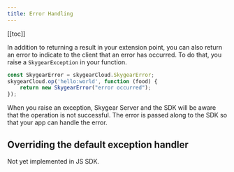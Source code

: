 ```yaml
---
title: Error Handling
---
```


[[toc]]

In addition to returning a result in your extension point, you can also return
an error to indicate to the client that an error has occurred. To do that,
you raise a `SkygearException` in your function.

```javascript
const SkygearError = skygearCloud.SkygearError;
skygearCloud.op('hello:world', function (food) {
	return new SkygearError("error occurred");
});
```

When you raise an exception, Skygear Server and the SDK will be aware that
the operation is not successful. The error is passed along to the SDK
so that your app can handle the error.

## Overriding the default exception handler

Not yet implemented in JS SDK.